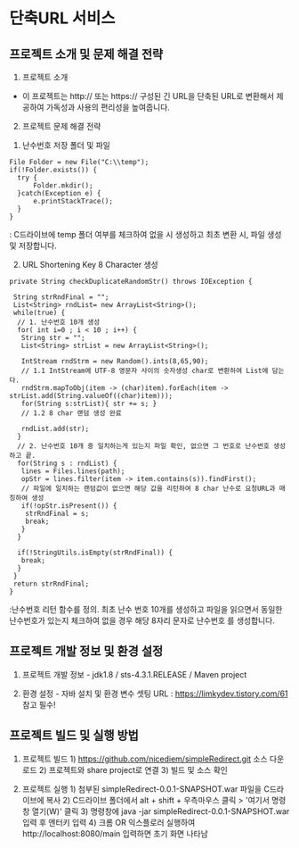 # 단축URL 서비스
## 프로젝트 소개 및 문제 해결 전략
 1. 프로젝트 소개
  - 이 프로젝트는 http:// 또는 https:// 구성된 긴 URL을 단축된 URL로 변환해서 제공하여 가독성과 사용의 편리성을 높여줍니다.
  
 2. 프로젝트 문제 해결 전략
  1) 난수번호 저장 폴더 및 파일
  ```
  File Folder = new File("C:\\temp");
  if(!Folder.exists()) {
	try {
		Folder.mkdir();
	}catch(Exception e) {
		e.printStackTrace();
	}
  }
  ```
  : C드라이브에 temp 폴더 여부를 체크하여 없을 시 생성하고 최초 변환 시, 파일 생성 및 저장합니다.
  
  2) URL Shortening Key 8 Character 생성
  ```
  private String checkDuplicateRandomStr() throws IOException {
   
   String strRndFinal = "";
   List<String> rndList= new ArrayList<String>();
   while(true) {
    // 1. 난수번호 10개 생성
    for( int i=0 ; i < 10 ; i++) {
     String str = "";
     List<String> strList = new ArrayList<String>();

     IntStream rndStrm = new Random().ints(8,65,90);
     // 1.1 IntStream에 UTF-8 영문자 사이의 숫자생성 char로 변환하여 List에 담는다.
     rndStrm.mapToObj(item -> (char)item).forEach(item -> strList.add(String.valueOf((char)item)));
     for(String s:strList){ str += s; }
     // 1.2 8 char 랜덤 생성 완료

     rndList.add(str);			
    }
    // 2. 난수번호 10개 중 일치하는게 있는지 파일 확인, 없으면 그 번호로 난수번호 생성하고 끝.
    for(String s : rndList) {
     lines = Files.lines(path);
     opStr = lines.filter(item -> item.contains(s)).findFirst();
     // 파일에 일치하는 랜덤값이 없으면 해당 값을 리턴하여 8 char 난수로 요청URL과 매칭하여 생성
     if(!opStr.isPresent()) {
      strRndFinal = s;
      break;
     }
    }

    if(!StringUtils.isEmpty(strRndFinal)) {
     break;
    }
   }
   return strRndFinal;
  }
  ```
  :난수번호 리턴 함수를 정의. 최초 난수 번호 10개를 생성하고 파일을 읽으면서 동일한 난수번호가 있는지 체크하여 없을 경우 해당 8자리 문자로 난수번호
   를 생성합니다.


## 프로젝트 개발 정보 및 환경 설정
  1. 프로젝트 개발 정보
    - jdk1.8 / sts-4.3.1.RELEASE / Maven project
    
  2. 환경 설정
    - 자바 설치 및 환경 변수 셋팅 URL : https://limkydev.tistory.com/61 참고 필수!


## 프로젝트 빌드 및 실행 방법
  1. 프로젝트 빌드 
    1) https://github.com/nicediem/simpleRedirect.git 소스 다운로드
    2) 프로젝트와 share project로 연결
    3) 빌드 및 소스 확인
     
  2. 프로젝트 실행
    1) 첨부된 simpleRedirect-0.0.1-SNAPSHOT.war 파일을 C드라이브에 복사
    2) C드라이브 폴더에서 alt + shift + 우측마우스 클릭 > '여기서 명령 창 열기(W)' 클릭
    3) 명령창에 java -jar simpleRedirect-0.0.1-SNAPSHOT.war 입력 후 엔터키 입력
    4) 크롬 OR 익스플로러 실행하여 http://localhost:8080/main 입력하면 초기 화면 나타남
 
